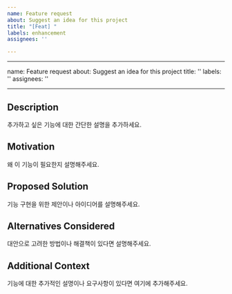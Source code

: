 ```yaml
---
name: Feature request
about: Suggest an idea for this project
title: "[Feat] "
labels: enhancement
assignees: ''

---
```


---
name: Feature request
about: Suggest an idea for this project
title: ''
labels: ''
assignees: ''

---

## Description
추가하고 싶은 기능에 대한 간단한 설명을 추가하세요.

## Motivation
왜 이 기능이 필요한지 설명해주세요.

## Proposed Solution
기능 구현을 위한 제안이나 아이디어를 설명해주세요.

## Alternatives Considered
대안으로 고려한 방법이나 해결책이 있다면 설명해주세요.

## Additional Context
기능에 대한 추가적인 설명이나 요구사항이 있다면 여기에 추가해주세요.
